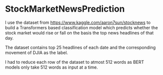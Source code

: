 # StockMarketNewsPrediction
I use the dataset from https://www.kaggle.com/aaron7sun/stocknews to build a Transformers based classification model which predicts whether the stock market would rise or fall on the basis the top news headlines of that day.

The dataset contains top 25 headlines of each date and the corresponding movement of DJIA as the label.

I had to reduce each row of the dataset to atmost 512 words as BERT models only take 512 words as input at a time.
